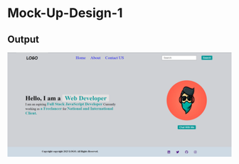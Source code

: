 # Mock-Up-Design-1

## Output
![output](https://github.com/NiharRanjan53/HTML-and-CSS-Projects/blob/main/Mock%20Up%20Design-1/Output.png)